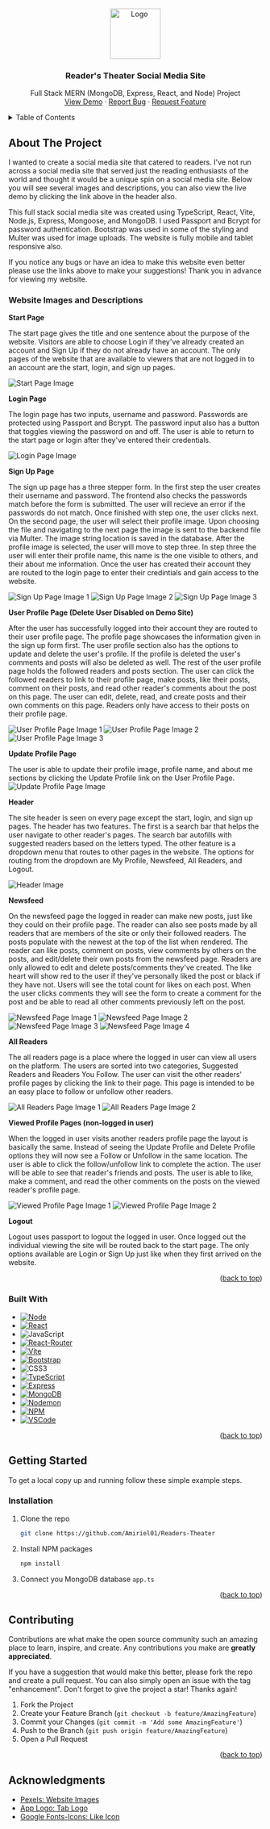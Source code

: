 <a name="readme-top"></a>

<br />
<div align="center">
   <img src="/frontend/public/icon.png" alt="Logo" width="100" height="100">
  </a>

<h3 align="center">Reader's Theater Social Media Site</h3>

  <p align="center">
    Full Stack MERN (MongoDB, Express, React, and Node) Project
    <br />
    <a href="https://readers-theater.netlify.app/">View Demo</a>
    ·
    <a href="https://github.com/Amiriel01/Readers-Theater/issues">Report Bug</a>
    ·
    <a href="https://github.com/Amiriel01/Readers-Theater/issues">Request Feature</a>
  </p>
</div>

<details>
  <summary>Table of Contents</summary>
  <ol>
    <li>
      <a href="#about-the-project">About The Project</a>
      <ul>
        <li><a href="#website-images-and-descriptions">Website Images and Descriptions</a></li>
      </ul>
      <ul>
        <li><a href="#built-with">Built With</a></li>
      </ul>
    </li>
    <li>
      <a href="#getting-started">Getting Started</a>
      <ul>
        <li><a href="#installation">Installation</a></li>
      </ul>
    </li>
    <li><a href="#contributing">Contributing</a></li>
    <li><a href="#acknowledgments">Acknowledgments</a></li>
  </ol>
</details>

## About The Project

I wanted to create a social media site that catered to readers. I've not run across a social media site that served just the reading enthusiasts of the world and thought it would be a unique spin on a social media site. Below you will see several images and descriptions, you can also view the live demo by clicking the link above in the header also. 

This full stack social media site was created using TypeScript, React, Vite, Node.js, Express, Mongoose, and MongoDB. I used Passport and Bcrypt for password authentication. Bootstrap was used in some of the styling and Multer was used for image uploads. The website is fully mobile and tablet responsive also.

If you notice any bugs or have an idea to make this website even better please use the links above to make your suggestions! Thank you in advance for viewing my website. 

### Website Images and Descriptions

**Start Page**

The start page gives the title and one sentence about the purpose of the website. Visitors are able to choose Login if they've already created an account and Sign Up if they do not already have an account. The only pages of the website that are available to viewers that are not logged in to an account are the start, login, and sign up pages.

![Start Page Image](ReadMeImages/startpage.png)

**Login Page**

The login page has two inputs, username and password. Passwords are protected using Passport and Bcrypt. The password input also has a button that toggles viewing the password on and off. The user is able to return to the start page or login after they've entered their credentials. 

![Login Page Image](ReadMeImages/login.png)

**Sign Up Page**

The sign up page has a three stepper form. In the first step the user creates their username and password. The frontend also checks the passwords match before the form is submitted. The user will recieve an error if the passwords do not match. Once finished with step one, the user clicks next. On the second page, the user will select their profile image. Upon choosing the file and navigating to the next page the image is sent to the backend file via Multer. The image string location is saved in the database. After the profile image is selected, the user will move to step three. In step three the user will enter their profile name, this name is the one visible to others, and their about me information. Once the user has created their account they are routed to the login page to enter their credintials and gain access to the website.

![Sign Up Page Image 1](ReadMeImages/signup1.png)
![Sign Up Page Image 2](ReadMeImages/signup2.png)
![Sign Up Page Image 3](ReadMeImages/signup3.png)

**User Profile Page (Delete User Disabled on Demo Site)**

After the user has successfully logged into their account they are routed to their user profile page. The profile page showcases the information given in the sign up form first. The user profile section also has the options to update and delete the user's profile. If the profile is deleted the user's comments and posts will also be deleted as well. The rest of the user profile page holds the followed readers and posts section. The user can click the followed readers to link to their profile page, make posts, like their posts, comment on their posts, and read other reader's comments about the post on this page. The user can edit, delete, read, and create posts and their own comments on this page. Readers only have access to their posts on their profile page.

![User Profile Page Image 1](ReadMeImages/userprofile1.png)
![User Profile Page Image 2](ReadMeImages/userprofile2.png)
![User Profile Page Image 3](ReadMeImages/userprofile3.png)

**Update Profile Page**

The user is able to update their profile image, profile name, and about me sections by clicking the Update Profile link on the User Profile Page. 
![Update Profile Page Image](ReadMeImages/updateprofile.png)

**Header**

The site header is seen on every page except the start, login, and sign up pages. The header has two features. The first is a search bar that helps the user navigate to other reader's pages. The search bar autofills with suggested readers based on the letters typed. The other feature is a dropdown menu that routes to other pages in the website. The options for routing from the dropdown are My Profile, Newsfeed, All Readers, and Logout.

![Header Image](ReadMeImages/header.png)

**Newsfeed**

On the newsfeed page the logged in reader can make new posts, just like they could on their profile page. The reader can also see posts made by all readers that are members of the site or only their followed readers. The posts populate with the newest at the top of the list when rendered. The reader can like posts, comment on posts, view comments by others on the posts, and edit/delete their own posts from the newsfeed page. Readers are only allowed to edit and delete posts/comments they've created. The like heart will show red to the user if they've personally liked the post or black if they have not. Users will see the total count for likes on each post. When the user clicks comments they will see the form to create a comment for the post and be able to read all other comments previously left on the post.

![Newsfeed Page Image 1](ReadMeImages/newsfeed1.png)
![Newsfeed Page Image 2](ReadMeImages/newsfeed2.png)
![Newsfeed Page Image 3](ReadMeImages/newsfeed3.png)
![Newsfeed Page Image 4](ReadMeImages/newsfeed4.png)

**All Readers**

The all readers page is a place where the logged in user can view all users on the platform. The users are sorted into two categories, Suggested Readers and Readers You Follow. The user can visit the other readers' profile pages by clicking the link to their page. This page is intended to be an easy place to follow or unfollow other readers.

![All Readers Page Image 1](ReadMeImages/allreaders1.png)
![All Readers Page Image 2](ReadMeImages/allreaders2.png)

**Viewed Profile Pages (non-logged in user)**

When the logged in user visits another readers profile page the layout is basically the same. Instead of seeing the Update Profile and Delete Profile options they will now see a Follow or Unfollow in the same location. The user is able to click the follow/unfollow link to complete the action. The user will be able to see that reader's friends and posts. The user is able to like, make a comment, and read the other comments on the posts on the viewed reader's profile page.

![Viewed Profile Page Image 1](ReadMeImages/otherprofile1.png)
![Viewed Profile Page Image 2](ReadMeImages/otherprofile2.png)

**Logout**

Logout uses passport to logout the logged in user. Once logged out the individual viewing the site will be routed back to the start page. The only options available are Login or Sign Up just like when they first arrived on the website.

<p align="right">(<a href="#readme-top">back to top</a>)</p>

### Built With

* [![Node][Node.js]][Node-url]
* [![React][React.js]][React-url]
* ![JavaScript](https://img.shields.io/badge/javascript-%23323330.svg?style=for-the-badge&logo=javascript&logoColor=%23F7DF1E)
* [![React-Router][React-Router.com]][React-Router-url]
* [![Vite][vite.js]][Vite-url]
* [![Bootstrap][Bootstrap.com]][Bootstrap-url]
* ![CSS3](https://img.shields.io/badge/css3-%231572B6.svg?style=for-the-badge&logo=css3&logoColor=white)
* [![TypeScript][TypeScript.com]][TypeScript-url]
* [![Express][Express.js]][Express-url]
* [![MongoDB][MongoDB.com]][MongoDB-url]
* [![Nodemon][Nodemon.io]][Nodemon-url]
* [![NPM][NPM.io]][NPM-url]
* [![VSCode][VSCode.com]][VSCode-url]

<p align="right">(<a href="#readme-top">back to top</a>)</p>

## Getting Started

To get a local copy up and running follow these simple example steps.

### Installation

1. Clone the repo
   ```sh
   git clone https://github.com/Amiriel01/Readers-Theater
   ```
2. Install NPM packages
   ```sh
   npm install
   ```
3. Connect you MongoDB database `app.ts`
  
<p align="right">(<a href="#readme-top">back to top</a>)</p>

## Contributing

Contributions are what make the open source community such an amazing place to learn, inspire, and create. Any contributions you make are **greatly appreciated**.

If you have a suggestion that would make this better, please fork the repo and create a pull request. You can also simply open an issue with the tag "enhancement".
Don't forget to give the project a star! Thanks again!

1. Fork the Project
2. Create your Feature Branch (`git checkout -b feature/AmazingFeature`)
3. Commit your Changes (`git commit -m 'Add some AmazingFeature'`)
4. Push to the Branch (`git push origin feature/AmazingFeature`)
5. Open a Pull Request

<p align="right">(<a href="#readme-top">back to top</a>)</p>

## Acknowledgments

* [Pexels: Website Images](https://www.pexels.com/)
* [App Logo: Tab Logo](app.logo.com)
* [Google Fonts-Icons: Like Icon](https://fonts.google.com/icons)


[Node.js]: https://img.shields.io/badge/node.js-6DA55F?style=for-the-badge&logo=node.js&logoColor=white
[Node-url]: https://nodejs.org/en
[React.js]: https://img.shields.io/badge/React-%2320232a?style=for-the-badge&logo=react&logoColor=%2361DAFB
[React-url]: https://reactjs.org/
[React-Router.com]: https://img.shields.io/badge/React_Router-CA4245?style=for-the-badge&logo=react-router&logoColor=white
[React-Router-url]: https://reactrouter.com/en/main
[Vite.js]: https://img.shields.io/badge/vite-%23646CFF.svg?style=for-the-badge&logo=vite&logoColor=white
[Vite-url]: https://vitejs.dev/
[Bootstrap.com]: https://img.shields.io/badge/Bootstrap-%238511FA?style=for-the-badge&logo=bootstrap&logoColor=white
[Bootstrap-url]: https://getbootstrap.com
[TypeScript.com]: https://img.shields.io/badge/typescript-%23007ACC.svg?style=for-the-badge&logo=typescript&logoColor=white
[TypeScript-url]: https://www.typescriptlang.org/
[Express.js]: https://img.shields.io/badge/express.js-%23404d59.svg?style=for-the-badge&logo=express&logoColor=%2361DAFB
[Express-url]: https://expressjs.com/
[MongoDB.com]: https://img.shields.io/badge/MongoDB-%234ea94b.svg?style=for-the-badge&logo=mongodb&logoColor=white
[MongoDB-url]: https://www.mongodb.com/
[Nodemon.io]: https://img.shields.io/badge/NODEMON-%23323330.svg?style=for-the-badge&logo=nodemon&logoColor=%BBDEAD
[Nodemon-url]: https://nodemon.io/
[NPM.io]: https://img.shields.io/badge/NPM-%23CB3837.svg?style=for-the-badge&logo=npm&logoColor=white
[NPM-url]: https://www.npmjs.com/
[VSCode.com]: https://img.shields.io/badge/Visual%20Studio-5C2D91.svg?style=for-the-badge&logo=visual-studio&logoColor=white
[VSCode-url]: https://code.visualstudio.com/
